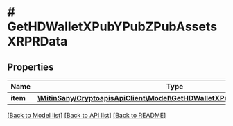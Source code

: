 # # GetHDWalletXPubYPubZPubAssetsXRPRData

## Properties

Name | Type | Description | Notes
------------ | ------------- | ------------- | -------------
**item** | [**\MitinSany/CryptoapisApiClient\Model\GetHDWalletXPubYPubZPubAssetsXRPRI**](GetHDWalletXPubYPubZPubAssetsXRPRI.md) |  |

[[Back to Model list]](../../README.md#models) [[Back to API list]](../../README.md#endpoints) [[Back to README]](../../README.md)
